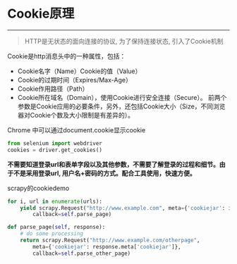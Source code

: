 #  Cookie原理

------

> HTTP是无状态的面向连接的协议, 为了保持连接状态, 引入了Cookie机制

Cookie是http消息头中的一种属性，包括：

- Cookie名字（Name）Cookie的值（Value）
- Cookie的过期时间（Expires/Max-Age）
- Cookie作用路径（Path）
- Cookie所在域名（Domain），使用Cookie进行安全连接（Secure）。
  前两个参数是Cookie应用的必要条件，另外，还包括Cookie大小（Size，不同浏览器对Cookie个数及大小限制是有差异的）。



Chrome 中可以通过document.cookie显示cookie

``` python
from selenium import webdriver
cookies = driver.get_cookies()
```





**不需要知道登录url和表单字段以及其他参数，不需要了解登录的过程和细节。由于不是采用登录url, 用户名+密码的方式。配合工具使用，快速方便。**



scrapy的cookiedemo

```python
for i, url in enumerate(urls):
    yield scrapy.Request("http://www.example.com", meta={'cookiejar': i},
        callback=self.parse_page)

def parse_page(self, response):
    # do some processing
    return scrapy.Request("http://www.example.com/otherpage",
        meta={'cookiejar': response.meta['cookiejar']},
        callback=self.parse_other_page)
```